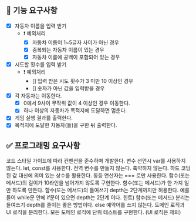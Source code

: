 ## 🎯 기능 요구사항

- [x] 자동차 이름을 입력 받기
  - ❗️ 예외처리
    - [x] 자동차 이름이 1~5글자 사이가 아닌 경우
    - [x] 중복되는 자동차 이름이 있는 경우
    - [x] 자동차 이름에 공백이 포함되어 있는 경우
- [x] 시도할 횟수를 입력 받기
  - ❗️ 예외처리
    - [] 입력 받은 시도 횟수가 3 미만 10 이상인 경우
    - [] 숫자가 아닌 값을 입력받을 경우
- [x] 각 자동차는 이동한다.
  - [x] 0에서 9사이 무작위 값이 4 이상인 경우 이동한다.
  - [x] 하나 이상의 자동차가 목적지에 도달하면 멈춘다.
- [x] 게임 실행 결과를 출력한다.
- [x] 목적지에 도달한 자동차(들)을 구한 뒤 출력한다.

## ✅ 프로그래밍 요구사항

코드 스타일 가이드에 따라 컨벤션을 준수하며 개발한다.
변수 선언시 var를 사용하지 않는다. let, const를 사용한다.
전역 변수를 만들지 않는다.
축약하지 않는다.
하드 코딩된 값 대신에 의미 있는 상수를 활용한다.
동등 연산자는 === 로만 사용한다.
함수(또는 메서드)의 길이가 10라인을 넘어가지 않도록 구현한다.
함수(또는 메서드)가 한 가지 일만 하도록 만든다.
함수(또는 메서드)의 들여쓰기 depth는 2단계까지만 허용한다.
예를 들어 while문 안에 if문이 있으면 depth는 2단계 이다.
힌트) 함수(또는 메서드) 분리는 들여쓰기 depth를 줄이는 좋은 방법이다.
else 예약어를 쓰지 않는다.
도메인 로직과 UI 로직을 분리한다.
모든 도메인 로직에 단위 테스트를 구현한다. (UI 로직은 제외)

